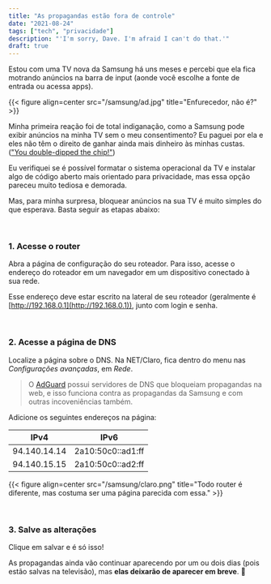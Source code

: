 ```yaml
---
title: "As propagandas estão fora de controle"
date: "2021-08-24"
tags: ["tech", "privacidade"]
description: "'I'm sorry, Dave. I'm afraid I can't do that.'"
draft: true
---
```


Estou com uma TV nova da Samsung há uns meses e percebi que ela fica motrando anúncios na barra de input (aonde você escolhe a fonte de entrada ou acessa apps).

{{< figure align=center src="/samsung/ad.jpg" title="Enfurecedor, não é?" >}}

Minha primeira reação foi de total indiganação, como a Samsung pode exibir anúncios na minha TV sem o meu consentimento? Eu paguei por ela e eles não têm o direito de ganhar ainda mais dinheiro às minhas custas. (["You double-dipped the chip!"](https://www.youtube.com/watch?v=RfprRZQxWps))

Eu verifiquei se é possível formatar o sistema operacional da TV e instalar algo de código aberto mais orientado para privacidade, mas essa opção pareceu muito tediosa e demorada.

Mas, para minha surpresa, bloquear anúncios na sua TV é muito simples do que esperava. Basta seguir as etapas abaixo:

&nbsp;
&nbsp;

### 1. Acesse o router

Abra a página de configuração do seu roteador. Para isso, acesse o endereço do roteador em um navegador em um dispositivo conectado à sua rede.

Esse endereço deve estar escrito na lateral de seu roteador (geralmente é [http://192.168.0.1](http://192.168.0.1)), junto com login e senha.

&nbsp;
&nbsp;

### 2. Acesse a página de DNS

Localize a página sobre o DNS. Na NET/Claro, fica dentro do menu nas *Configurações avançadas*, em *Rede*.

> O [AdGuard](https://adguard.com/pt_br/adguard-dns/overview.html) possui servidores de DNS que bloqueiam propagandas na web, e isso funciona contra as propagandas da Samsung e com outras incoveniências também.

Adicione os seguintes endereços na página:

| IPv4 | IPv6 |
| ---- | ---------- |
| 94.140.14.14 | 2a10:50c0::ad1:ff |
| 94.140.15.15 | 2a10:50c0::ad2:ff |

{{< figure align=center src="/samsung/claro.png" title="Todo router é diferente, mas costuma ser uma página parecida com essa." >}}

&nbsp;
&nbsp;

### 3. Salve as alterações

Clique em salvar e é só isso!

As propagandas ainda vão continuar aparecendo por um ou dois dias (pois estão salvas na televisão), mas **elas deixarão de aparecer em breve**. :tada: